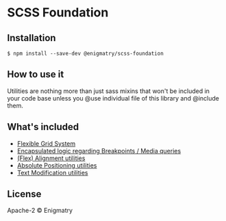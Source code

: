 
# SCSS Foundation

## Installation

```
$ npm install --save-dev @enigmatry/scss-foundation
```

## How to use it

Utilities are nothing more than just sass mixins that won't be included in your code base unless you @use individual file of this library and @include them.


## What's included

- [Flexible Grid System](../docs/grid.md)
- [Encapsulated logic regarding Breakpoints / Media queries](../docs/breakpoints.md)
- [(Flex) Alignment utilities](../docs/alignment.md)
- [Absolute Positioning utilities](../docs/absolute-positioning.md)
- [Text Modification utilities](../docs/text-modification.md)

## License

Apache-2 © Enigmatry
